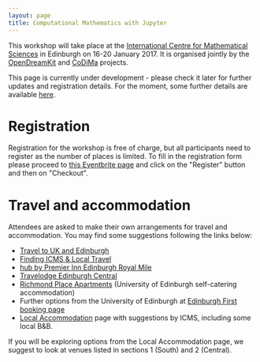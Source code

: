 ```yaml
---
layout: page
title: Computational Mathematics with Jupyter
---
```


This workshop will take place at the 
[International Centre for Mathematical Sciences](http://www.icms.org.uk/)
in Edinburgh on 16-20 January 2017. It is organised jointly by the 
[OpenDreamKit](http://opendreamkit.org/) and [CoDiMa](http://www.codima.ac.uk/)
projects.

This page is currently under development - please check it later for further 
updates and registration details. For the moment, some further details are
available [here](https://github.com/OpenDreamKit/OpenDreamKit/issues/208).

# Registration

Registration for the workshop is free of charge, but all participants need to register 
as the number of places is limited. To fill in the registration form please proceed to
[this Eventbrite page](https://www.eventbrite.com/e/computational-mathematics-with-jupyter-registration-29379662361)
and click on the "Register" button and then on "Checkout".

# Travel and accommodation

Attendees are asked to make their own arrangements for travel and accommodation. You may 
find some suggestions following the links below:
* [Travel to UK and Edinburgh](http://www.icms.org.uk/information/travelToUK)
* [Finding ICMS & Local Travel](http://www.icms.org.uk/information/findingICMS)
* [hub by Premier Inn Edinburgh Royal Mile](http://www.premierinn.com/gb/en/hotels/scotland/lothian/edinburgh/hub-edinburgh-royal-mile.html)
* [Travelodge Edinburgh Central](https://www.travelodge.co.uk/hotels/205/Edinburgh-Central-hotel)
* [Richmond Place Apartments](http://www.edinburghfirst.co.uk/for-accommodation/richmond-place-apartments/) (University of Edinburgh self-catering accommodation)
* Further options from the University of Edinburgh at [Edinburgh First booking page](http://www.book.accom.ed.ac.uk/)
* [Local Accommodation](http://www.icms.org.uk/information/localAccommodation) page with suggestions by ICMS, including some local B&B.

If you will be exploring options from the Local Accommodation page, we suggest to look
at venues listed in sections 1 (South) and 2 (Central).
